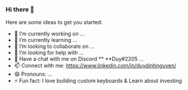 ### Hi there 👋



Here are some ideas to get you started:

- 🔭 I’m currently working on ...
- 🌱 I’m currently learning ...
- 👯 I’m looking to collaborate on ...
- 🤔 I’m looking for help with ...
- 💬 Have a chat with me on Discord ** **Duy#2205 ...
- 📫 Connect with me: https://www.linkedin.com/in/duydinhnguyen/
- 😄 Pronouns: ...
- ⚡ Fun fact: I love building custom keyboards & Learn about investing

